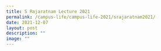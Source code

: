 ```yaml
---
title: S Rajaratnam Lecture 2021
permalink: /campus-life/campus-life-2021/srajaratnam2021/
date: 2021-12-07
layout: post
description: ""
image: ""
---
```


